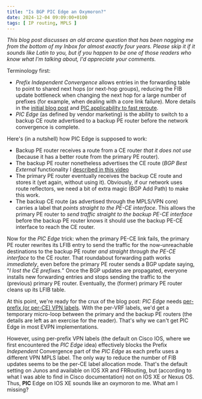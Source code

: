 ```yaml
---
title: "Is BGP PIC Edge an Oxymoron?"
date: 2024-12-04 09:09:00+0100
tags: [ IP routing, MPLS ]
---
```

_This blog post discusses an old arcane question that has been nagging me from the bottom of my Inbox for almost exactly four years. Please skip it if it sounds like Latin to you, but if you happen to be one of those readers who know what I'm talking about, I'd appreciate your comments._

Terminology first:

* *Prefix Independent Convergence* allows entries in the forwarding table to point to shared next hops (or next-hop groups), reducing the FIB update bottleneck when changing the next hop for a large number of prefixes (for example, when dealing with a core link failure). More details in the [initial blog post](https://blog.ipspace.net/2012/01/prefix-independent-convergence-pic/) and [PIC applicability to fast reroute](/2020/11/fast-failover-implementation/).
* *PIC Edge* (as defined by vendor marketing) is the ability to switch to a backup CE route advertised to a backup PE router before the network convergence is complete.

Here's (in a nutshell) how PIC Edge is supposed to work:
<!--more-->
* Backup PE router receives a route from a CE router *that it does not use* (because it has a better route from the primary PE router).
* The backup PE router nonetheless advertises the CE route (*BGP Best External* functionality I [described in this video](https://my.ipspace.net/bin/get/MPLS101/BGP%20Best%20External.mp4?doccode=MPLS101)
* The primary PE router eventually receives the backup CE route and stores it (yet again, without using it). Obviously, if our network uses route reflectors, we need a bit of extra magic (BGP Add Path) to make this work.
* The backup CE route (as advertised through the MPLS/VPN core) carries a label that *points straight to the PE-CE interface*. This allows the primary PE router to *send traffic straight to the backup PE-CE interface* before the backup PE router knows it should use the backup PE-CE interface to reach the CE router.

Now for the *PIC Edge* trick: when the primary PE-CE link fails, the primary PE router rewrites its LFIB entry to send the traffic for the now-unreachable destinations to the backup PE router *and straight through the PE-CE interface* to the CE router. That roundabout forwarding path works *immediately*, even before the primary PE router sends a BGP update saying, "*I  lost the CE prefixes.*" Once the BGP updates are propagated, everyone installs new forwarding entries and stops sending the traffic to the (previous) primary PE router. Eventually, the (former) primary PE router cleans up its LFIB table.

At this point, we're ready for the crux of the blog post: *PIC Edge* needs [per-prefix (or per-CE) VPN labels](/2024/10/mpls-vpn-prefix-vrf-labels/). With the per-VRF labels, we'd get a temporary micro-loop between the primary and the backup PE routers (the details are left as an exercise for the reader). That's why we can't get PIC Edge in most EVPN implementations.

However, using per-prefix VPN labels (the default on Cisco IOS, where we first encountered the *PIC Edge* idea) effectively blocks the Prefix *Independent* Convergence part of the *PIC Edge* as each prefix uses a different VPN MPLS label. The only way to reduce the number of FIB updates seems to be the per-CE label allocation mode. That's the default setting on Junos and available on IOS XR and FRRouting, but (according to what I was able to find in Cisco documentation) not on IOS XE or Nexus OS. Thus, **PIC** Edge on IOS XE sounds like an oxymoron to me. What am I missing?

